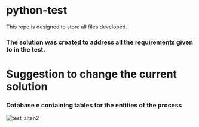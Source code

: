 # python-test
This repo is designed to store all files developed.

### The solution was created to address all the requirements given to in the test.

# Suggestion to change the current solution

### Database e containing tables for the entities of the process

![test_alten2](https://user-images.githubusercontent.com/67196397/185820216-69621712-61a3-4197-9f9c-a80e54c818d5.png)
